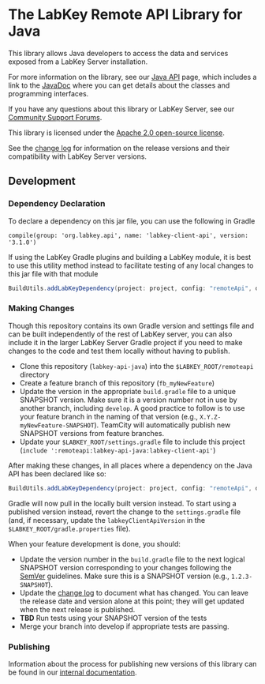 # The LabKey Remote API Library for Java

This library allows Java 
developers to access the data and services exposed from a LabKey Server installation.

For more information on the library, 
see our [Java API](https://www.labkey.org/Documentation/wiki-page.view?name=javaAPI) page, 
which includes a link to the [JavaDoc](https://www.labkey.org/download/clientapi_docs/java-api/)
where you can get details about the classes and programming interfaces. 

If you have any questions about this library or LabKey Server, 
see our [Community Support Forums](https://www.labkey.org/home/Support/LabKey%20Support%20Forum/project-begin.view?).

This library is licensed under the [Apache 2.0 open-source license](http://www.apache.org/licenses/LICENSE-2.0).

See the [change log](CHANGELOG.md) for information on the release versions and their
compatibility with LabKey Server versions.

## Development

### Dependency Declaration
To declare a dependency on this jar file, you can use the following in Gradle

```compile(group: 'org.labkey.api', name: 'labkey-client-api', version: '3.1.0')```

If using the LabKey Gradle plugins and building a LabKey module, it is best to 
use this utility method instead to facilitate testing of any local changes to
this jar file with that module
```gradle
BuildUtils.addLabKeyDependency(project: project, config: "remoteApi", depProjectPath: BuildUtils.getRemoteApiProjectPath(gradle), depVersion: project.labkeyClientApiVersion)
```

### Making Changes

Though this repository contains its own Gradle version and settings file and can be built
independently of the rest of LabKey server, you can also include it in the larger LabKey 
Server Gradle project if you need to make changes to the code and test them locally without
having to publish.  

- Clone this repository (`labkey-api-java`) into the `$LABKEY_ROOT/remoteapi` directory
- Create a feature branch of this repository (`fb_myNewFeature`)
- Update the version in the appropriate `build.gradle` file to a unique SNAPSHOT version. Make sure 
it is a version number not in use by another branch, including `develop`.  A good practice to 
follow is to use your feature branch in the naming of that version (e.g., `X.Y.Z-myNewFeature-SNAPSHOT`). 
TeamCity will automatically publish new SNAPSHOT versions from feature branches.
- Update your `$LABKEY_ROOT/settings.gradle` file to include this project (`include ':remoteapi:labkey-api-java:labkey-client-api'`)

After making these changes, in all places where a dependency on the Java API has been declared like so: 

```gradle
BuildUtils.addLabKeyDependency(project: project, config: "remoteApi", depProjectPath: BuildUtils.getRemoteApiProjectPath(gradle), depVersion: project.labkeyClientApiVersion)
```

Gradle will now pull in the locally built version instead. To start using a published
version instead, revert the change to the `settings.gradle` file (and, if necessary, update the `labkeyClientApiVersion`
in the `$LABKEY_ROOT/gradle.properties` file).

When your feature development is done, you should:

- Update the version number in the `build.gradle` file to the next logical SNAPSHOT version corresponding to your changes
following the [SemVer](https://semver.org/) guidelines.  Make sure this is a SNAPSHOT version (e.g., `1.2.3-SNAPSHOT`).
- Update the [change log](CHANGELOG.md) to document what has changed. You can leave the release date and version alone at this 
point; they will get updated when the next release is published.
- **TBD** Run tests using your SNAPSHOT version of the tests
- Merge your branch into develop if appropriate tests are passing.


### Publishing

Information about the process for publishing new versions of this library
can be found in our [internal documentation](https://internal.labkey.com/Handbook/Dev/wiki-page.view?name=mavenArtifacts).
